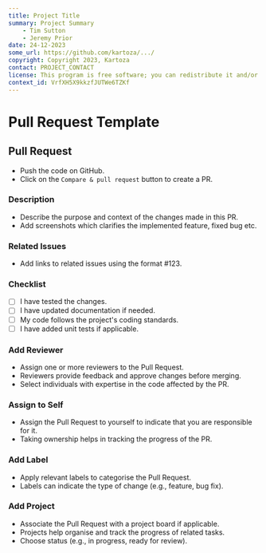 ```yaml
---
title: Project Title
summary: Project Summary
    - Tim Sutton
    - Jeremy Prior
date: 24-12-2023
some_url: https://github.com/kartoza/.../
copyright: Copyright 2023, Kartoza
contact: PROJECT_CONTACT
license: This program is free software; you can redistribute it and/or modify it under the terms of the GNU Affero General Public License as published by the Free Software Foundation; either version 3 of the License, or (at your option) any later version.
context_id: VrfXH5X9kkzfJUTWe6TZKf
---
```


# Pull Request Template

## Pull Request
- Push the code on GitHub.
- Click on the `Compare & pull request` button to create a PR.
### Description

- Describe the purpose and context of the changes made in this PR.
- Add screenshots which clarifies the implemented feature, fixed bug etc.

### Related Issues

- Add links to related issues using the format #123.

### Checklist

- [ ] I have tested the changes.
- [ ] I have updated documentation if needed.
- [ ] My code follows the project's coding standards.
- [ ] I have added unit tests if applicable.

### Add Reviewer
- Assign one or more reviewers to the Pull Request.
- Reviewers provide feedback and approve changes before merging.
- Select individuals with expertise in the code affected by the PR.

### Assign to Self
- Assign the Pull Request to yourself to indicate that you are responsible for it.
- Taking ownership helps in tracking the progress of the PR.

### Add Label
- Apply relevant labels to categorise the Pull Request.
- Labels can indicate the type of change (e.g., feature, bug fix).

### Add Project
- Associate the Pull Request with a project board if applicable.
- Projects help organise and track the progress of related tasks.
- Choose status (e.g., in progress, ready for review).
